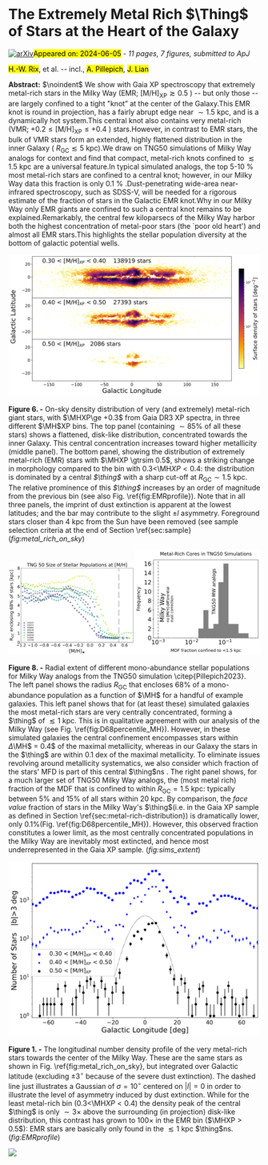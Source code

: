 <div class="macros" style="visibility:hidden;">
$\newcommand{\ensuremath}{}$
$\newcommand{\xspace}{}$
$\newcommand{\object}[1]{\texttt{#1}}$
$\newcommand{\farcs}{{.}''}$
$\newcommand{\farcm}{{.}'}$
$\newcommand{\arcsec}{''}$
$\newcommand{\arcmin}{'}$
$\newcommand{\ion}[2]{#1#2}$
$\newcommand{\textsc}[1]{\textrm{#1}}$
$\newcommand{\hl}[1]{\textrm{#1}}$
$\newcommand{\footnote}[1]{}$
$\newcommand{\vdag}{(v)^\dagger}$
$\newcommand$
$\newcommand$
$\newcommand{\MH}{\ensuremath{{[\mathrm{M}/\mathrm{H}]}}}$
$\newcommand{\apc}[1]{ #1}$
$\newcommand{\thing}{knot~}$
$\newcommand{\thingns}{knot}$
$\newcommand{\things}{knots~}$
$\newcommand{\Thing}{Knot~}$
$\newcommand{\Thingns}{Knot}$
$\newcommand{\MHXP}{\ensuremath{\mathrm{[M/H]}_{\mathrm{XP}}}}$</div>



<div id="title">

# The Extremely Metal Rich $\Thing$ of Stars at the Heart of the Galaxy

</div>
<div id="comments">

[![arXiv](https://img.shields.io/badge/arXiv-2406.01706-b31b1b.svg)](https://arxiv.org/abs/2406.01706)<mark>Appeared on: 2024-06-05</mark> -  _11 pages, 7 figures, submitted to ApJ_

</div>
<div id="authors">

<mark>H.-W. Rix</mark>, et al. -- incl., <mark>A. Pillepich</mark>, <mark>J. Lian</mark>

</div>
<div id="abstract">

**Abstract:** $\noindent$ We show with Gaia XP spectroscopy that extremely metal-rich stars in the Milky Way (EMR; $\mathrm{[M/H]}_{\mathrm{XP}} \gtrsim 0.5$ ) -- but only those -- are largely confined to a tight "knot” at the center of the Galaxy.This EMR knot is round in projection, has a fairly abrupt edge near $\sim 1.5$ kpc, and is a dynamically hot system.This central knot also contains very metal-rich (VMR; $+0.2\le \mathrm{[M/H]}_{\mathrm{XP}} \le +0.4$ ) stars.However, in contrast to EMR stars, the bulk of VMR stars form an extended, highly flattened distribution in the inner Galaxy ( $R_{\mathrm{GC}}\lesssim 5$ kpc).We draw on TNG50 simulations of Milky Way analogs for context and find that compact, metal-rich knots confined to $\lesssim 1.5$ kpc are a universal feature.In typical simulated analogs, the top 5-10 \% most metal-rich stars are confined to a central knot; however, in our Milky Way data this fraction is only 0.1 \% .Dust-penetrating wide-area near-infrared spectroscopy, such as SDSS-V, will be needed for a rigorous estimate of the fraction of stars in the Galactic EMR knot.Why in our Milky Way only EMR giants are confined to such a central knot remains to be explained.Remarkably, the central few kiloparsecs of the Milky Way harbor both the highest concentration of metal-poor stars (the `poor old heart') and almost all EMR stars.This highlights the stellar population diversity at the bottom of galactic potential wells.

</div>

<div id="div_fig1">

<img src="tmp_2406.01706/./metal_rich_on_sky.png" alt="Fig6" width="100%"/>

**Figure 6. -** 
   On-sky density distribution of very (and extremely) metal-rich giant stars, with $\MHXP\ge +0.3$ from Gaia DR3 XP spectra, in three different $\MH$XP  bins.
   The top panel (containing $\sim 85\%$ of all these stars) shows a flattened, disk-like distribution, concentrated towards the inner Galaxy. This central concentration increases toward higher metallicity (middle panel).
  The bottom panel, showing the distribution of extremely metal-rich (EMR) stars with $\MHXP \gtrsim 0.5$, shows a striking change in morphology compared to the bin with $0.3<$\MH$XP < 0.4$: the distribution is dominated by a central *$\thing$* with a sharp cut-off at $R_{\mathrm{GC}} \sim 1.5$ kpc. The relative prominence of this *$\thing$* increases by an order of magnitude from the previous bin (see also Fig. \ref{fig:EMRprofile}). Note that in all three panels, the imprint of dust extinction is apparent at the lowest latitudes; and the bar may contribute to the slight $\pm l$ asymmetry. Foreground stars closer than 4 kpc from the Sun have been removed (see sample selection criteria at the end of Section \ref{sec:sample} (*fig:metal_rich_on_sky*)

</div>
<div id="div_fig2">

<img src="tmp_2406.01706/./RGC_vs_MH.png" alt="Fig8.1" width="50%"/><img src="tmp_2406.01706/./MHrich-core-fraction.png" alt="Fig8.2" width="50%"/>

**Figure 8. -** Radial extent of different mono-abundance stellar populations for Milky Way analogs from the TNG50 simulation \citep{Pillepich2023}. The left panel shows the radius $R_{\mathrm{GC}}$ that encloses 68\% of a mono-abundance population as a function of $\MH$ for a handful of example galaxies. This left panel shows that for (at least these) simulated galaxies the most metal-rich stars are very centrally concentrated, forming a $\thing$ of $\lesssim 1$ kpc. This is in qualitative agreement with our analysis of the Milky Way (see Fig. \ref{fig:D68percentile_MH}). However, in these simulated galaxies the central confinement encompasses stars within $\Delta$\MH$ = 0.4$ of the maximal metallicity, whereas in our Galaxy the stars in the $\thing$ are within 0.1 dex of the maximal metallicity.  To eliminate issues revolving around metallicity systematics, we also consider which fraction of the stars' MFD is part of this central $\thing$ns .
    The right panel shows, for a much larger set of TNG50 Milky Way analogs, the (most metal rich) fraction of the MDF that is confined to within  $R_{\mathrm{GC}}= 1.5$ kpc: typically between 5\% and 15\% of all stars within 20 kpc. By comparison, the *face value* fraction of stars in the Milky Way's $\thing$(i.e. in the Gaia XP sample as defined in Section \ref{sec:metal-rich-distribution}) is dramatically lower, only 0.1\%(Fig. \ref{fig:D68percentile_MH}). However, this observed fraction constitutes a lower limit, as the most centrally concentrated populations in the Milky Way are inevitably most extincted, and hence most underrepresented in the Gaia XP sample. (*fig:sims_extent*)

</div>
<div id="div_fig3">

<img src="tmp_2406.01706/./EMR_l_density_profile.png" alt="Fig1" width="100%"/>

**Figure 1. -** 
   The longitudinal number density profile of the very metal-rich stars towards the center of the Milky Way. These are the same stars as shown in Fig. \ref{fig:metal_rich_on_sky}, but integrated over Galactic latitude (excluding $\pm 3^\circ$ because of the severe dust extinction). The dashed line just illustrates a Gaussian of $\sigma=10^\circ$ centered on $|l|=0$ in order to illustrate the level of asymmetry induced by dust extinction. While for the least metal-rich bin ($0.3<$\MH$XP<0.4$) the density peak of the central $\thing$ is only $\sim 3\times$ above the surrounding (in projection) disk-like distribution, this contrast has grown to $100\times$ in the EMR bin ($\MHXP > 0.5$): EMR stars are basically only found in the $\lesssim 1$ kpc $\thing$ns. (*fig:EMRprofile*)

</div><div id="qrcode"><img src=https://api.qrserver.com/v1/create-qr-code/?size=100x100&data="https://arxiv.org/abs/2406.01706"></div>